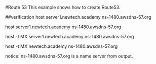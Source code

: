 #Route 53
This example shows how to create Route53.

##verification
host server1.newtech.academy ns-1480.awsdns-57.org

host server1.newtech.academy ns-1480.awsdns-57.org

host -t MX server1.newtech.academy ns-1480.awsdns-57.org

host -t MX newtech.academy ns-1480.awsdns-57.org

notice:
ns-1480.awsdns-57.org is a name server from output.

